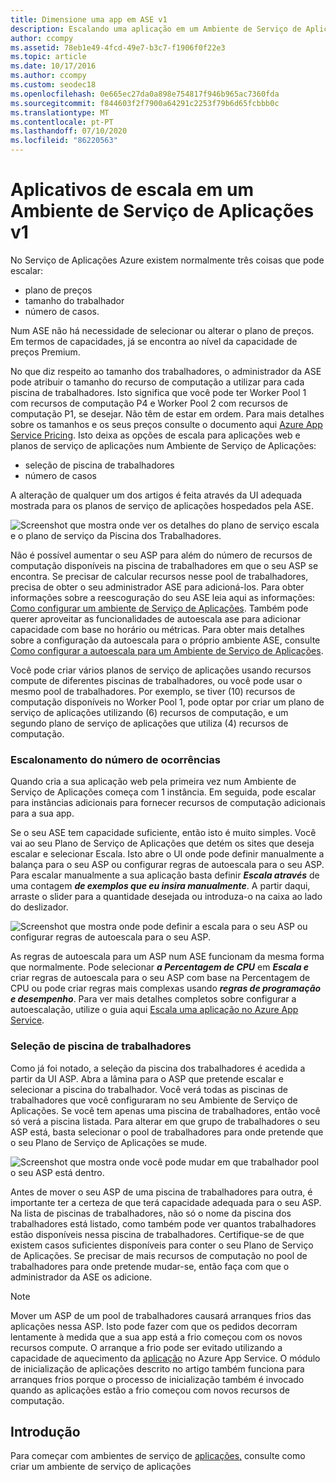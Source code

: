 ```yaml
---
title: Dimensione uma app em ASE v1
description: Escalando uma aplicação em um Ambiente de Serviço de Aplicações. Este doc é fornecido apenas para clientes que usam o legado v1 ASE.
author: ccompy
ms.assetid: 78eb1e49-4fcd-49e7-b3c7-f1906f0f22e3
ms.topic: article
ms.date: 10/17/2016
ms.author: ccompy
ms.custom: seodec18
ms.openlocfilehash: 0e665ec27da0a898e754817f946b965ac7360fda
ms.sourcegitcommit: f844603f2f7900a64291c2253f79b6d65fcbbb0c
ms.translationtype: MT
ms.contentlocale: pt-PT
ms.lasthandoff: 07/10/2020
ms.locfileid: "86220563"
---
```

# <a name="scaling-apps-in-an-app-service-environment-v1"></a>Aplicativos de escala em um Ambiente de Serviço de Aplicações v1
No Serviço de Aplicações Azure existem normalmente três coisas que pode escalar:

* plano de preços
* tamanho do trabalhador 
* número de casos.

Num ASE não há necessidade de selecionar ou alterar o plano de preços.  Em termos de capacidades, já se encontra ao nível da capacidade de preços Premium.  

No que diz respeito ao tamanho dos trabalhadores, o administrador da ASE pode atribuir o tamanho do recurso de computação a utilizar para cada piscina de trabalhadores.  Isto significa que você pode ter Worker Pool 1 com recursos de computação P4 e Worker Pool 2 com recursos de computação P1, se desejar.  Não têm de estar em ordem.  Para mais detalhes sobre os tamanhos e os seus preços consulte o documento aqui [Azure App Service Pricing][AppServicePricing].  Isto deixa as opções de escala para aplicações web e planos de serviço de aplicações num Ambiente de Serviço de Aplicações:

* seleção de piscina de trabalhadores
* número de casos

A alteração de qualquer um dos artigos é feita através da UI adequada mostrada para os planos de serviço de aplicações hospedados pela ASE.  

![Screenshot que mostra onde ver os detalhes do plano de serviço escala e o plano de serviço da Piscina dos Trabalhadores.][1]

Não é possível aumentar o seu ASP para além do número de recursos de computação disponíveis na piscina de trabalhadores em que o seu ASP se encontra.  Se precisar de calcular recursos nesse pool de trabalhadores, precisa de obter o seu administrador ASE para adicioná-los.  Para obter informações sobre a reescoguração do seu ASE leia aqui as informações: [Como configurar um ambiente de Serviço de Aplicações][HowtoConfigureASE].  Também pode querer aproveitar as funcionalidades de autoescala ase para adicionar capacidade com base no horário ou métricas.  Para obter mais detalhes sobre a configuração da autoescala para o próprio ambiente ASE, consulte [Como configurar a autoescala para um Ambiente de Serviço de Aplicações][ASEAutoscale].

Você pode criar vários planos de serviço de aplicações usando recursos compute de diferentes piscinas de trabalhadores, ou você pode usar o mesmo pool de trabalhadores.  Por exemplo, se tiver (10) recursos de computação disponíveis no Worker Pool 1, pode optar por criar um plano de serviço de aplicações utilizando (6) recursos de computação, e um segundo plano de serviço de aplicações que utiliza (4) recursos de computação.

### <a name="scaling-the-number-of-instances"></a>Escalonamento do número de ocorrências
Quando cria a sua aplicação web pela primeira vez num Ambiente de Serviço de Aplicações começa com 1 instância.  Em seguida, pode escalar para instâncias adicionais para fornecer recursos de computação adicionais para a sua app.   

Se o seu ASE tem capacidade suficiente, então isto é muito simples.  Você vai ao seu Plano de Serviço de Aplicações que detém os sites que deseja escalar e selecionar Escala.  Isto abre o UI onde pode definir manualmente a balança para o seu ASP ou configurar regras de autoescala para o seu ASP.  Para escalar manualmente a sua aplicação basta definir ***Escala através*** de uma contagem ***de exemplos que eu insira manualmente***.  A partir daqui, arraste o slider para a quantidade desejada ou introduza-o na caixa ao lado do deslizador.  

![Screenshot que mostra onde pode definir a escala para o seu ASP ou configurar regras de autoescala para o seu ASP.][2] 

As regras de autoescala para um ASP num ASE funcionam da mesma forma que normalmente.  Pode selecionar ***a Percentagem de CPU*** em ***Escala e*** criar regras de autoescala para o seu ASP com base na Percentagem de CPU ou pode criar regras mais complexas usando ***regras de programação e desempenho***.  Para ver mais detalhes completos sobre configurar a autoescalação, utilize o guia aqui [Escala uma aplicação no Azure App Service][AppScale]. 

### <a name="worker-pool-selection"></a>Seleção de piscina de trabalhadores
Como já foi notado, a seleção da piscina dos trabalhadores é acedida a partir da UI ASP.  Abra a lâmina para o ASP que pretende escalar e selecionar a piscina do trabalhador.  Você verá todas as piscinas de trabalhadores que você configuraram no seu Ambiente de Serviço de Aplicações.  Se você tem apenas uma piscina de trabalhadores, então você só verá a piscina listada.  Para alterar em que grupo de trabalhadores o seu ASP está, basta selecionar o pool de trabalhadores para onde pretende que o seu Plano de Serviço de Aplicações se mude.  

![Screenshot que mostra onde você pode mudar em que trabalhador pool o seu ASP está dentro.][3]

Antes de mover o seu ASP de uma piscina de trabalhadores para outra, é importante ter a certeza de que terá capacidade adequada para o seu ASP.  Na lista de piscinas de trabalhadores, não só o nome da piscina dos trabalhadores está listado, como também pode ver quantos trabalhadores estão disponíveis nessa piscina de trabalhadores.  Certifique-se de que existem casos suficientes disponíveis para conter o seu Plano de Serviço de Aplicações.  Se precisar de mais recursos de computação no pool de trabalhadores para onde pretende mudar-se, então faça com que o administrador da ASE os adicione.  

> [!NOTE]
> Mover um ASP de um pool de trabalhadores causará arranques frios das aplicações nessa ASP.  Isto pode fazer com que os pedidos decorram lentamente à medida que a sua app está a frio começou com os novos recursos compute.  O arranque a frio pode ser evitado utilizando a capacidade de aquecimento da [aplicação][AppWarmup] no Azure App Service.  O módulo de inicialização de aplicações descrito no artigo também funciona para arranques frios porque o processo de inicialização também é invocado quando as aplicações estão a frio começou com novos recursos de computação. 
> 
> 

## <a name="getting-started"></a>Introdução
Para começar com ambientes de serviço de [aplicações,][HowtoCreateASE] consulte como criar um ambiente de serviço de aplicações

<!--Image references-->
[1]: ./media/app-service-web-scale-a-web-app-in-an-app-service-environment/aseappscale-aspblade.png
[2]: ./media/app-service-web-scale-a-web-app-in-an-app-service-environment/aseappscale-manualscale.png
[3]: ./media/app-service-web-scale-a-web-app-in-an-app-service-environment/aseappscale-sizescale.png

<!--Links-->
[WhatisASE]: app-service-app-service-environment-intro.md
[ScaleWebapp]: ../manage-scale-up.md
[HowtoCreateASE]: app-service-web-how-to-create-an-app-service-environment.md
[HowtoConfigureASE]: app-service-web-configure-an-app-service-environment.md
[CreateWebappinASE]: app-service-web-how-to-create-a-web-app-in-an-ase.md
[Appserviceplans]: ../overview-hosting-plans.md
[AppServicePricing]: https://azure.microsoft.com/pricing/details/app-service/ 
[ASEAutoscale]: app-service-environment-auto-scale.md
[AppScale]: ../manage-scale-up.md
[AppWarmup]: https://ruslany.net/2015/09/how-to-warm-up-azure-web-app-during-deployment-slots-swap/
